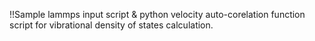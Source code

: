 !!Sample lammps input script & python velocity auto-corelation function script for 
vibrational density of states calculation.
